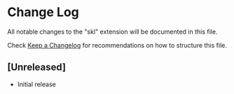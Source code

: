 # Change Log

All notable changes to the "skl" extension will be documented in this file.

Check [Keep a Changelog](http://keepachangelog.com/) for recommendations on how to structure this file.

## [Unreleased]

- Initial release
